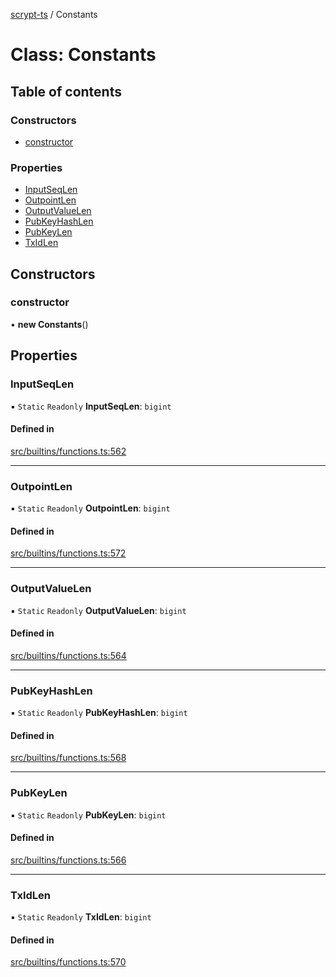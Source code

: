 [scrypt-ts](../README.md) / Constants

# Class: Constants

## Table of contents

### Constructors

- [constructor](Constants.md#constructor)

### Properties

- [InputSeqLen](Constants.md#inputseqlen)
- [OutpointLen](Constants.md#outpointlen)
- [OutputValueLen](Constants.md#outputvaluelen)
- [PubKeyHashLen](Constants.md#pubkeyhashlen)
- [PubKeyLen](Constants.md#pubkeylen)
- [TxIdLen](Constants.md#txidlen)

## Constructors

### constructor

• **new Constants**()

## Properties

### InputSeqLen

▪ `Static` `Readonly` **InputSeqLen**: `bigint`

#### Defined in

[src/builtins/functions.ts:562](https://github.com/sCrypt-Inc/ts-sCrypt/blob/bed02a6/src/builtins/functions.ts#L562)

___

### OutpointLen

▪ `Static` `Readonly` **OutpointLen**: `bigint`

#### Defined in

[src/builtins/functions.ts:572](https://github.com/sCrypt-Inc/ts-sCrypt/blob/bed02a6/src/builtins/functions.ts#L572)

___

### OutputValueLen

▪ `Static` `Readonly` **OutputValueLen**: `bigint`

#### Defined in

[src/builtins/functions.ts:564](https://github.com/sCrypt-Inc/ts-sCrypt/blob/bed02a6/src/builtins/functions.ts#L564)

___

### PubKeyHashLen

▪ `Static` `Readonly` **PubKeyHashLen**: `bigint`

#### Defined in

[src/builtins/functions.ts:568](https://github.com/sCrypt-Inc/ts-sCrypt/blob/bed02a6/src/builtins/functions.ts#L568)

___

### PubKeyLen

▪ `Static` `Readonly` **PubKeyLen**: `bigint`

#### Defined in

[src/builtins/functions.ts:566](https://github.com/sCrypt-Inc/ts-sCrypt/blob/bed02a6/src/builtins/functions.ts#L566)

___

### TxIdLen

▪ `Static` `Readonly` **TxIdLen**: `bigint`

#### Defined in

[src/builtins/functions.ts:570](https://github.com/sCrypt-Inc/ts-sCrypt/blob/bed02a6/src/builtins/functions.ts#L570)
